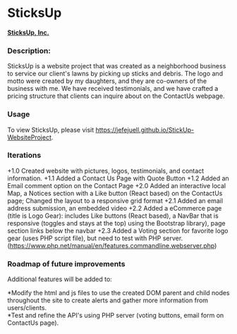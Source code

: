 # SticksUp
<a href="https://jefejuell.github.io/StickUp-WebsiteProject/"><b>SticksUp, Inc.</b></a>

### **Description:**  
SticksUp is a website project that was created as a neighborhood business to service our client's lawns by picking up sticks and debris.  The logo and motto were created by my daughters, and they are co-owners of the business with me.  We have received testimonials, and we have crafted a pricing structure that clients can inquire about on the ContactUs webpage.

### **Usage**
To view SticksUp, please visit https://jefejuell.github.io/StickUp-WebsiteProject. 

### **Iterations**
+1.0  Created website with pictures, logos, testimonials, and contact information.
+1.1  Added a Contact Us Page with Quote Button
+1.2  Added an Email comment option on the Contact Page
+2.0  Added an interactive local Map, a Notices section with a Like button (React based) on the ContactUs page; Changed the layout to a responsive grid format
+2.1  Added an email address submission, an embedded video
+2.2  Added a eCommerce page (title is Logo Gear): includes Like buttons (React based), a NavBar that is responsive (toggles and stays at the top) using the Bootstrap library), page section links below the navbar
+2.3  Added a Voting section for favorite logo gear (uses PHP script file), but need to test with PHP server. (https://www.php.net/manual/en/features.commandline.webserver.php)


### **Roadmap of future improvements**
Additional features will be added to: 

*Modify the html and js files to use the created DOM parent and child nodes throughout the site to create alerts and gather more information from users/clients.<br>
*Test and refine the API's using PHP server (voting buttons, email form on ContactUs page).
  
